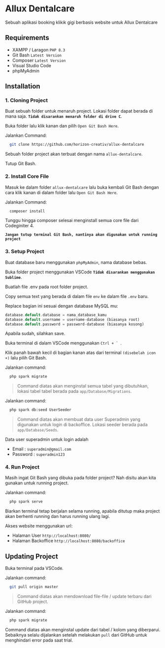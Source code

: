 
# Allux Dentalcare

Sebuah aplikasi booking klikik gigi berbasis website untuk Allux Dentalcare




## Requirements
- XAMPP / Laragon ``PHP 8.3``
- Git Bash ``Latest Version``
- Composer ``Latest Version``
- Visual Studio Code
- phpMyAdmin
## Installation
### 1. Cloning Project
Buat sebuah folder untuk menaruh project. Lokasi folder dapat berada di mana saja. **`Tidak disarankan menaruh folder di drive C`**.

Buka folder lalu klik kanan dan pilih `Open Git Bash Here`.

Jalankan Command:
```bash
  git clone https://github.com/horizon-creativ/allux-dentalcare
```
Sebuah folder project akan terbuat dengan nama `allux-dentalcare`.

Tutup Git Bash.

### 2. Install Core File
Masuk ke dalam folder `allux-dentalcare` lalu buka kembali Git Bash dengan cara klik kanan di dalam folder lalu `Open Git Bash Here`.

Jalankan Command:
```bash
  composer install
```

Tunggu hingga composer selesai menginstall semua core file dari Codeginiter 4.

**`Jangan tutup terminal Git Bash, nantinya akan digunakan untuk running project`**

### 3. Setup Project
Buat database baru menggunakan `phpMyAdmin`, nama database bebas.

Buka folder project menggunakan VSCode **``Tidak disarankan menggunakan Sublime``**.

Buatlah file .env pada root folder project.

Copy semua text yang berada di dalam file `env` ke dalam file `.env` baru.

Replace bagian ini sesuai dengan database MySQL mu:
```php
database.default.database = nama_database_kamu
database.default.username = username-database (biasanya root)
database.default.password = password-database (biasanya kosong)
```

Apabila sudah, silahkan save.

Buka terminal di dalam VSCode menggunakan ``Ctrl + ` ``.

Klik panah bawah kecil di bagian kanan atas dari terminal `(disebelah icon +)` lalu pilih Git Bash.

Jalankan command:
```bash
  php spark migrate
```
> Command diatas akan menginstal semua tabel yang dibutuhkan, lokasi tabel tabel berada pada `app/Database/Migrations`.

Jalankan command:
```bash
  php spark db:seed UserSeeder
```
> Command diatas akan membuat data user Superadmin yang digunakan untuk login di backoffice. Lokasi seeder berada pada `app/Database/Seeds`.

Data user superadmin untuk login adalah
- Email : `superadmin@gmail.com`
- Password : `superadmin123`

### 4. Run Project

Masih ingat Git Bash yang dibuka pada folder project? Nah disitu akan kita gunakan untuk running project.

Jalankan command:
```bash
  php spark serve
```

Biarkan terminal tetap berjalan selama running, apabila ditutup maka project akan berhenti running dan harus running ulang lagi.

Akses website menggunakan url: 
- Halaman User `http://localhost:8080/`
- Halaman Backoffice `http://localhost:8080/backoffice`
    
## Updating Project

Buka terminal pada VSCode.

Jalankan command:
```bash
  git pull origin master
```
> Command diatas akan mendownload file-file / update terbaru dari GitHub project.

Jalankan command:
```bash
  php spark migrate
```
Command diatas akan menginstal update dari tabel / kolom yang diberparui. Sebaiknya selalu dijalankan setelah melakukan `pull` dari GitHub untuk menghindari error pada saat trial.
